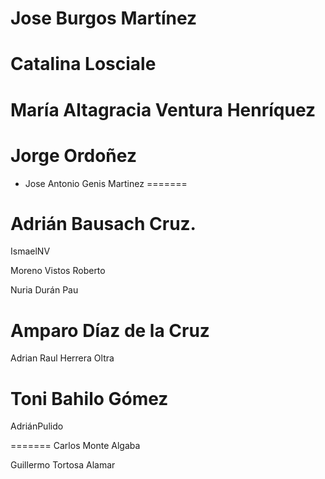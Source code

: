 
Jose Burgos Martínez
=======

Catalina Losciale 
=======


María Altagracia Ventura Henríquez
=======
Jorge Ordoñez
=======


* Jose Antonio Genis Martinez
=======

Adrián Bausach Cruz.
=======

IsmaelNV 

Moreno Vistos Roberto

Nuria Durán Pau


Amparo Díaz de la Cruz
=======
Adrian Raul Herrera Oltra

Toni Bahilo Gómez
=======

AdriánPulido

=======
Carlos Monte Algaba





Guillermo Tortosa Alamar
